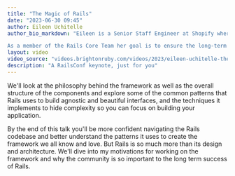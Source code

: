 ```yaml
---
title: "The Magic of Rails"
date: "2023-06-30 09:45"
author: Eileen Uchitelle
author_bio_markdown: "Eileen is a Senior Staff Engineer at Shopify where she helps lead the effort to improve and maintain the Rails framework and Ruby language.

As a member of the Rails Core Team her goal is to ensure the long-term sustainability of the Rails framework and its continued adoption as one of the leading open-source frameworks."
layout: video
video_source: "videos.brightonruby.com/videos/2023/eileen-uchitelle-the-magic-of-rails.mp4"
description: "A RailsConf keynote, just for you"
---
```


We'll look at the philosophy behind the framework as well as the overall structure of the components and explore some of the common patterns that Rails uses to build agnostic and beautiful interfaces, and the techniques it implements to hide complexity so you can focus on building your application.

By the end of this talk you'll be more confident navigating the Rails codebase and better understand the patterns it uses to create the framework we all know and love. But Rails is so much more than its design and architecture. We'll dive into my motivations for working on the framework and why the community is so important to the long term success of Rails.